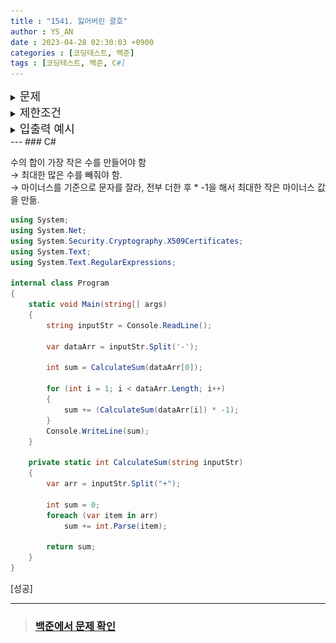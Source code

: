 ```yaml
---
title : "1541. 잃어버린 괄호"
author : YS_AN
date : 2023-04-28 02:30:03 +0900
categories : [코딩테스트, 백준]
tags : [코딩테스트, 백준, C#]
---
```


<details>
  <summary><font size= "4">문제</font></summary>
    
   세준이는 양수와 +, -, 그리고 괄호를 가지고 식을 만들었다. 그리고 나서 세준이는 괄호를 모두 지웠다. 그리고 나서 세준이는 괄호를 적절히 쳐서 이 식의 값을 최소로 만들려고 한다. 괄호를 적절히 쳐서 이 식의 값을 최소로 만드는 프로그램을 작성하시오.<br> <br>

</details>
    
<details>
    <summary><font size= "4">제한조건</font></summary>

    첫째 줄에 식이 주어진다. 식은 ‘0’~‘9’, ‘+’, 그리고 ‘-’만으로 이루어져 있고, 가장 처음과 마지막 문자는 숫자이다. 그리고 연속해서 두 개 이상의 연산자가 나타나지 않고, 5자리보다 많이 연속되는 숫자는 없다. 수는 0으로 시작할 수 있다. 입력으로 주어지는 식의 길이는 50보다 작거나 같다.

</details>

<details>
  <summary><font size= "4">입출력 예시</font></summary>

    <img src="../../assets/img/post/Coding Test/Baekjoon/1541/output.JPG">

</details>
---
### C#

수의 합이 가장 작은 수를 만들어야 함 <br>
→ 최대한 많은 수를 빼줘야 함. <br>
→ 마이너스를 기준으로 문자를 잘라, 전부 더한 후 * -1을 해서 최대한 작은 마이너스 값을 만듦. 

```csharp
using System;
using System.Net;
using System.Security.Cryptography.X509Certificates;
using System.Text;
using System.Text.RegularExpressions;

internal class Program
{
	static void Main(string[] args)
	{
		string inputStr = Console.ReadLine();

		var dataArr = inputStr.Split('-');

		int sum = CalculateSum(dataArr[0]);

		for (int i = 1; i < dataArr.Length; i++)
		{
			sum += (CalculateSum(dataArr[i]) * -1);
		}
        Console.WriteLine(sum);
    }

	private static int CalculateSum(string inputStr)
	{
		var arr = inputStr.Split("+");

		int sum = 0;
		foreach (var item in arr)
			sum += int.Parse(item);

		return sum;
	}
}
```

[성공]

---
> ### [백준에서 문제 확인](https://www.acmicpc.net/problem/1541)
